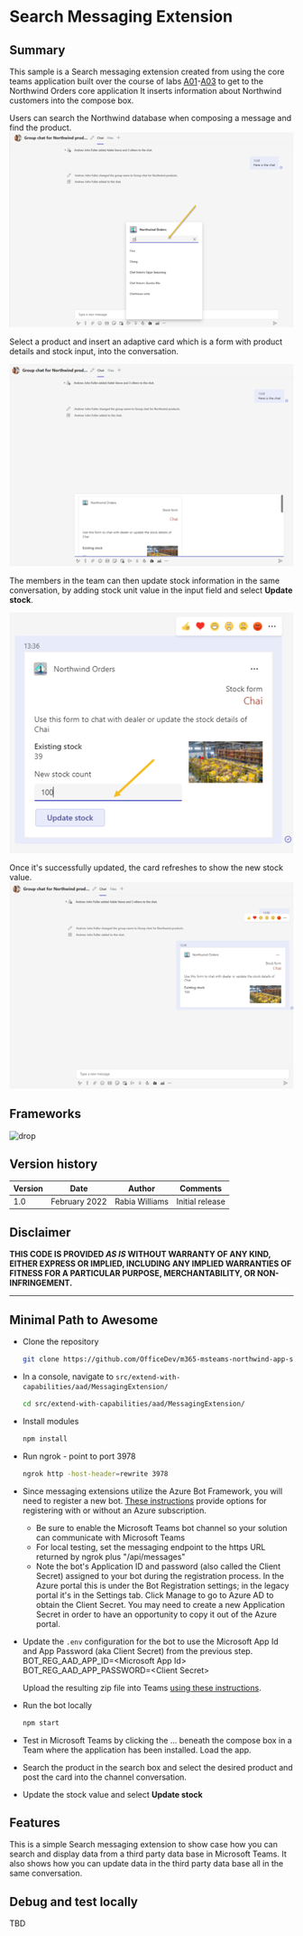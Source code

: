 # Search Messaging Extension

## Summary

This sample is a Search messaging extension created from using the core teams application built over the course of labs [A01](../../../../lab-instructions/aad/A01-begin-app.md)-[A03](../../../../lab-instructions/aad/A03-after-apply-styling.md) to get to the Northwind Orders core application It inserts information about Northwind customers into the compose box.

Users can search the Northwind database when composing a message and find the product.
<img src="../../../../assets/06-004-searchproduct.png?raw=true" alt="Search product"/>

Select a product and insert an adaptive card which is a form with product details and stock input, into the conversation.

<img src="../../../../assets/06-005-previewproduct.png?raw=true" alt="Select product"/>

The members in the team can then update stock information in the same conversation, by adding stock unit value in the input field and select **Update stock**.

<img src="../../../../assets/06-007-updatepdt.png?raw=true" alt="Product update form"/>

Once it's successfully updated, the card refreshes to show the new stock value.
<img src="../../../../assets/06-008-updated.png?raw=true" alt="Product updated"/>

## Frameworks

![drop](https://img.shields.io/badge/Bot&nbsp;Framework-4.7-green.svg)


## Version history

Version|Date|Author|Comments
-------|----|----|--------
1.0|February 2022|Rabia Williams|Initial release

## Disclaimer

**THIS CODE IS PROVIDED *AS IS* WITHOUT WARRANTY OF ANY KIND, EITHER EXPRESS OR IMPLIED, INCLUDING ANY IMPLIED WARRANTIES OF FITNESS FOR A PARTICULAR PURPOSE, MERCHANTABILITY, OR NON-INFRINGEMENT.**

---

## Minimal Path to Awesome

- Clone the repository

    ```bash
    git clone https://github.com/OfficeDev/m365-msteams-northwind-app-samples
    ```

- In a console, navigate to `src/extend-with-capabilities/aad/MessagingExtension/`

    ```bash
    cd src/extend-with-capabilities/aad/MessagingExtension/
    ```

- Install modules

    ```bash
    npm install
    ```

- Run ngrok - point to port 3978

    ```bash
    ngrok http -host-header=rewrite 3978
    ```

- Since messaging extensions utilize the Azure Bot Framework, you will need to register a new bot. 
[These instructions](https://docs.microsoft.com/en-us/microsoftteams/platform/bots/how-to/create-a-bot-for-teams#register-your-web-service-with-the-bot-framework) provide options for registering with or without an Azure subscription. 
  - Be sure to enable the Microsoft Teams bot channel so your solution can communicate with Microsoft Teams
  - For local testing, set the messaging endpoint to the https URL returned by ngrok plus "/api/messages"
  - Note the bot's Application ID and password (also called the Client Secret) assigned to your bot during the registration process. In the Azure portal this is under the Bot Registration settings; in the legacy portal it's in the Settings tab. Click Manage to go to Azure AD to obtain the Client Secret. You may need to create a new Application Secret in order to have an opportunity to copy it out of the Azure portal. 

- Update the `.env` configuration for the bot to use the Microsoft App Id and App Password (aka Client Secret) from the previous step.
BOT_REG_AAD_APP_ID=&lt;Microsoft App Id&gt;
BOT_REG_AAD_APP_PASSWORD=&lt;Client Secret&gt;


  Upload the resulting zip file into Teams [using these instructions](https://docs.microsoft.com/en-us/microsoftteams/platform/concepts/deploy-and-publish/apps-upload).

- Run the bot locally
    ```bash
    npm start
    ```

- Test in Microsoft Teams by clicking the ... beneath the compose box in a Team where the application has been installed. Load the app.
- Search the product in the search box and select the desired product and post the card into the channel conversation.
- Update the stock value and select **Update stock**

## Features

This is a simple Search messaging extension to show case how you can search and display data from a third party data base in Microsoft Teams. It also shows how you can update data in the third party data base all in the same conversation.

## Debug and test locally

TBD